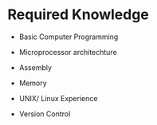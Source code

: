 # Required Knowledge

- Basic Computer Programming

- Microprocessor architechture

- Assembly

- Memory

- UNIX/ Linux Experience

- Version Control
